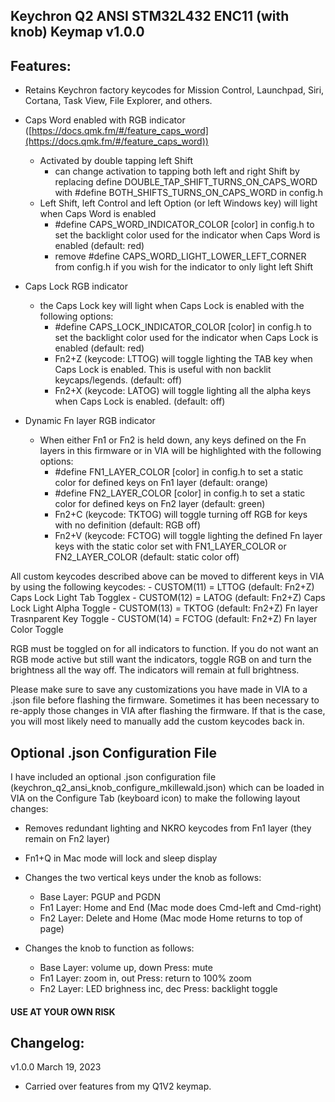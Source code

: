## Keychron Q2 ANSI STM32L432 ENC11 (with knob) Keymap v1.0.0

## Features:
- Retains Keychron factory keycodes for Mission Control, Launchpad, Siri, Cortana, Task View, File Explorer, and others. 

- Caps Word enabled with RGB indicator ([https://docs.qmk.fm/#/feature_caps_word](https://docs.qmk.fm/#/feature_caps_word))
    - Activated by double tapping left Shift
        - can change activation to tapping both left and right Shift by replacing define DOUBLE_TAP_SHIFT_TURNS_ON_CAPS_WORD with #define BOTH_SHIFTS_TURNS_ON_CAPS_WORD in config.h
    - Left Shift, left Control and left Option (or left Windows key) will light when Caps Word is enabled
        - #define CAPS_WORD_INDICATOR_COLOR [color] in config.h to set the backlight color used for the indicator when Caps Word is enabled (default: red)
        - remove #define CAPS_WORD_LIGHT_LOWER_LEFT_CORNER from config.h if you wish for the indicator to only light left Shift

- Caps Lock RGB indicator
    - the Caps Lock key will light when Caps Lock is enabled with the following options:
        - #define CAPS_LOCK_INDICATOR_COLOR [color] in config.h to set the backlight color used for the indicator when Caps Lock is enabled (default: red)
        - Fn2+Z (keycode: LTTOG) will toggle lighting the TAB key when Caps Lock is enabled. This is useful with non backlit keycaps/legends. (default: off)
        - Fn2+X (keycode: LATOG) will toggle lighting all the alpha keys when Caps Lock is enabled. (default: off)

- Dynamic Fn layer RGB indicator
    - When either Fn1 or Fn2 is held down, any keys defined on the Fn layers in this firmware or in VIA will be highlighted with the following options:
        - #define FN1_LAYER_COLOR [color] in config.h to set a static color for defined keys on Fn1 layer (default: orange)
        - #define FN2_LAYER_COLOR [color] in config.h to set a static color for defined keys on Fn2 layer (default: green)
        - Fn2+C (keycode: TKTOG) will toggle turning off RGB for keys with no definition (default: RGB off)
        - Fn2+V (keycode: FCTOG) will toggle lighting the defined Fn layer keys with the static color set with FN1_LAYER_COLOR or FN2_LAYER_COLOR (default: static color off)

All custom keycodes described above can be moved to different keys in VIA by using the following keycodes:
        - CUSTOM(11) = LTTOG (default: Fn2+Z) Caps Lock Light Tab Togglex
        - CUSTOM(12) = LATOG (default: Fn2+Z) Caps Lock Light Alpha Toggle
        - CUSTOM(13) = TKTOG (default: Fn2+Z) Fn layer Trasnparent Key Toggle
        - CUSTOM(14) = FCTOG (default: Fn2+Z) Fn layer Color Toggle

RGB must be toggled on for all indicators to function. If you do not want an RGB mode active but still want the indicators, toggle RGB on and turn the brightness all the way off. The indicators will remain at full brightness.

Please make sure to save any customizations you have made in VIA to a .json file before flashing the firmware. Sometimes it has been necessary to re-apply those changes in VIA after flashing the firmware. If that is the case, you will most likely need to manually add the custom keycodes back in.


## Optional .json Configuration File

I have included an optional .json configuration file (keychron_q2_ansi_knob_configure_mkillewald.json) which can be loaded in VIA on the Configure Tab (keyboard icon) to make the following layout changes:

- Removes redundant lighting and NKRO keycodes from Fn1 layer (they remain on Fn2 layer)

- Fn1+Q in Mac mode will lock and sleep display

- Changes the two vertical keys under the knob as follows:
    - Base Layer: PGUP and PGDN
    - Fn1 Layer: Home and End (Mac mode does Cmd-left and Cmd-right)
    - Fn2 Layer: Delete and Home (Mac mode Home returns to top of page)

- Changes the knob to function as follows:
    - Base Layer: volume up, down Press: mute
    - Fn1 Layer:  zoom in, out Press: return to 100% zoom
    - Fn2 Layer:  LED brighness inc, dec Press: backlight toggle

#### USE AT YOUR OWN RISK

## Changelog:

v1.0.0  March 19, 2023 
- Carried over features from my Q1V2 keymap.

 